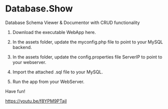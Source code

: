 # Database.Show
Database Schema Viewer &amp; Documentor with CRUD functionality

1. Download the executable WebApp here.

2. In the assets folder, update the myconfig.php file to point to your MySQL backend.

3. In the assets folder, update the config.properties file ServerIP to point to your webserver.

4. Import the attached .sql file to your MySQL.

5. Run the app from your WebServer.



Have fun!

https://youtu.be/f8YPM9PTajI
